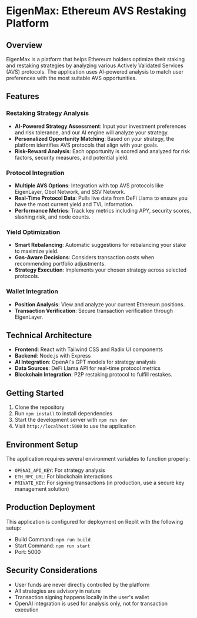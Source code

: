 
# EigenMax: Ethereum AVS Restaking Platform

## Overview

EigenMax is a platform that helps Ethereum holders optimize their staking and restaking strategies by analyzing various Actively Validated Services (AVS) protocols. The application uses AI-powered analysis to match user preferences with the most suitable AVS opportunities.

## Features

### Restaking Strategy Analysis
- **AI-Powered Strategy Assessment**: Input your investment preferences and risk tolerance, and our AI engine will analyze your strategy.
- **Personalized Opportunity Matching**: Based on your strategy, the platform identifies AVS protocols that align with your goals.
- **Risk-Reward Analysis**: Each opportunity is scored and analyzed for risk factors, security measures, and potential yield.

### Protocol Integration
- **Multiple AVS Options**: Integration with top AVS protocols like EigenLayer, Obol Network, and SSV Network.
- **Real-Time Protocol Data**: Pulls live data from DeFi Llama to ensure you have the most current yield and TVL information.
- **Performance Metrics**: Track key metrics including APY, security scores, slashing risk, and node counts.

### Yield Optimization
- **Smart Rebalancing**: Automatic suggestions for rebalancing your stake to maximize yield.
- **Gas-Aware Decisions**: Considers transaction costs when recommending portfolio adjustments.
- **Strategy Execution**: Implements your chosen strategy across selected protocols.

### Wallet Integration
- **Position Analysis**: View and analyze your current Ethereum positions.
- **Transaction Verification**: Secure transaction verification through EigenLayer.

## Technical Architecture

- **Frontend**: React with Tailwind CSS and Radix UI components
- **Backend**: Node.js with Express
- **AI Integration**: OpenAI's GPT models for strategy analysis
- **Data Sources**: DeFi Llama API for real-time protocol metrics
- **Blockchain Integration**: P2P restaking protocol to fulfill restakes.

## Getting Started


1. Clone the repository
2. Run `npm install` to install dependencies
3. Start the development server with `npm run dev`
4. Visit `http://localhost:5000` to use the application

## Environment Setup

The application requires several environment variables to function properly:
- `OPENAI_API_KEY`: For strategy analysis
- `ETH_RPC_URL`: For blockchain interactions
- `PRIVATE_KEY`: For signing transactions (in production, use a secure key management solution)

## Production Deployment

This application is configured for deployment on Replit with the following setup:
- Build Command: `npm run build`
- Start Command: `npm run start`
- Port: 5000

## Security Considerations

- User funds are never directly controlled by the platform
- All strategies are advisory in nature
- Transaction signing happens locally in the user's wallet
- OpenAI integration is used for analysis only, not for transaction execution
